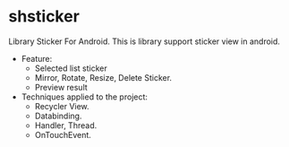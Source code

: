 # shsticker
Library Sticker For Android.
This is library support sticker view in android.
- Feature:
  + Selected list sticker
  + Mirror, Rotate, Resize, Delete Sticker.
  + Preview result
- Techniques applied to the project: 
  + Recycler View.
  + Databinding.
  + Handler, Thread.
  + OnTouchEvent.
